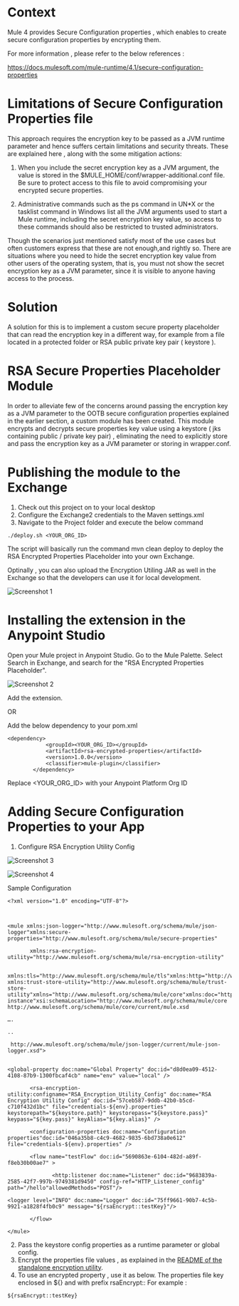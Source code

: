 # Context
Mule 4 provides Secure Configuration properties , which enables to create secure configuration properties by encrypting them.

For more information , please refer to the below references :

https://docs.mulesoft.com/mule-runtime/4.1/secure-configuration-properties

# Limitations of Secure Configuration Properties file
This approach requires the encryption key to be passed as a JVM runtime parameter and hence suffers certain limitations and security threats. These are explained here , along with the some mitigation actions:

1. When you include the secret encryption key as a JVM argument, the value is stored in the $MULE_HOME/conf/wrapper-additional.conf file. Be sure to protect access to this file to avoid compromising your encrypted secure properties. 

2. Administrative commands such as the ps command in UN*X or the tasklist command in Windows list all the JVM arguments used to start a Mule runtime, including the secret encryption key value, so access to these commands should also be restricted to trusted administrators.

Though the scenarios just mentioned satisfy most of the use cases but often customers express that these are not enough,and rightly so. There are situations where you need to hide the secret encryption key value from other users of the operating system, that is, you must not show the secret encryption key as a JVM parameter, since it is visible to anyone having access to the process.

# Solution
A solution for this is to implement a custom secure property placeholder that can read the encryption key in a different way, for example from a file located in a protected folder or RSA public private key pair ( keystore ).

# RSA Secure Properties Placeholder Module
In order to alleviate few of the concerns around passing the encryption key as a JVM parameter to the OOTB secure configuration properties explained in the earlier section, a custom module has been created. This module encrypts and decrypts secure properties key value using a keystore ( jks containing public / private key pair) , eliminating the need to explicitly store and pass the encryption key as a JVM parameter or storing in wrapper.conf.

# Publishing the module to the Exchange
1. Check out this project on to your local desktop
2. Configure the Exchange2 credentials to the Maven settings.xml
3. Navigate to the Project folder and execute the below command
```
./deploy.sh <YOUR_ORG_ID>
```
The script will basically run the command mvn clean deploy to deploy the  RSA Encrypted Properties Placeholder into your own Exchange.

Optinally , you can also upload the Encryption Utiling JAR as well in the Exchange so that the developers can use it for local development.

![Screenshot 1](images/image1.png)

# Installing the extension in the Anypoint Studio
Open your Mule project in Anypoint Studio.
Go to the Mule Palette.
Select Search in Exchange, and search for the "RSA Encrypted Properties Placeholder".

![Screenshot 2](images/image2.png)

Add the extension.

OR

Add the below dependency to your pom.xml
```
<dependency>
            <groupId><YOUR_ORG_ID></groupId>
            <artifactId>rsa-encrypted-properties</artifactId>
            <version>1.0.0</version>
            <classifier>mule-plugin</classifier>
        </dependency>
```
Replace <YOUR_ORG_ID> with your Anypoint Platform Org ID

# Adding Secure Configuration Properties to your App
1. Configure RSA Encryption Utility Config

![Screenshot 3](images/image3.png)

![Screenshot 4](images/image4.png)

Sample Configuration
```
<?xml version="1.0" encoding="UTF-8"?>



<mule xmlns:json-logger="http://www.mulesoft.org/schema/mule/json-logger"xmlns:secure-properties="http://www.mulesoft.org/schema/mule/secure-properties"

       xmlns:rsa-encryption-utility="http://www.mulesoft.org/schema/mule/rsa-encryption-utility"

       xmlns:tls="http://www.mulesoft.org/schema/mule/tls"xmlns:http="http://www.mulesoft.org/schema/mule/http" xmlns:trust-store-utility="http://www.mulesoft.org/schema/mule/trust-store-utility"xmlns="http://www.mulesoft.org/schema/mule/core"xmlns:doc="http://www.mulesoft.org/schema/mule/documentation"xmlns:xsi="http://www.w3.org/2001/XMLSchema-instance"xsi:schemaLocation="http://www.mulesoft.org/schema/mule/core http://www.mulesoft.org/schema/mule/core/current/mule.xsd

….

..

 http://www.mulesoft.org/schema/mule/json-logger/current/mule-json-logger.xsd">


<global-property doc:name="Global Property" doc:id="d8d0ea09-4512-4108-87b9-1300fbcaf4cb" name="env" value="local" />

       <rsa-encryption-utility:configname="RSA_Encryption_Utility_Config" doc:name="RSA Encryption Utility Config" doc:id="57ceb587-9ddb-42b0-b5cd-c710f432d1bc" file="credentials-${env}.properties" keystorepath="${keystore.path}" keystorepass="${keystore.pass}"  keypass="${key.pass}" keyAlias="${key.alias}" />

       <configuration-properties doc:name="Configuration properties"doc:id="046a35b8-c4c9-4682-9835-6bd738a0e612" file="credentials-${env}.properties" />

       <flow name="testFlow" doc:id="5690863e-6104-482d-a89f-f8eb30b00ae7" >

              <http:listener doc:name="Listener" doc:id="9683839a-2585-42f7-997b-9749381d9450" config-ref="HTTP_Listener_config" path="/hello"allowedMethods="POST"/>

<logger level="INFO" doc:name="Logger" doc:id="75ff9661-90b7-4c5b-9921-a1828f4fb0c9" message="${rsaEncrypt::testKey}"/>

       </flow>

</mule>         
```
2. Pass the keystore config properties as a runtime parameter or global config.
3. Encrypt the properties file values , as explained in the [README of the standalone encryption utility](https://github.com/mulesoft-consulting/rsa_encrypted-properties-placeholder/tree/master/rsa-encryption-utility).
4. To use an encrypted property , use it as below. The properties file key enclosed in ${} and with prefix rsaEncrypt::
For example : 
```
${rsaEncrypt::testKey}
```



